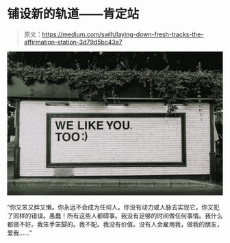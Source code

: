 # 铺设新的轨道——肯定站

> 原文：<https://medium.com/swlh/laying-down-fresh-tracks-the-affirmation-station-3d79d5bc43a7>

![](img/f1aea47bbc311fc98134f8954e1b528e.png)

“你又笨又胖又懒。你永远不会成为任何人。你没有动力或人脉去实现它。你又犯了同样的错误。愚蠢！所有这些人都碍事。我没有足够的时间做任何事情。我什么都做不好。我笨手笨脚的。我不配。我没有价值。没有人会雇用我，做我的朋友，爱我……”
